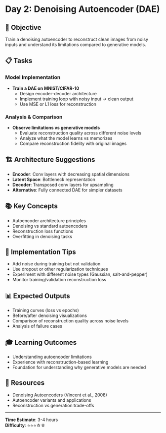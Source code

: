 # Day 2: Denoising Autoencoder (DAE)

## 🎯 Objective
Train a denoising autoencoder to reconstruct clean images from noisy inputs and understand its limitations compared to generative models.

## 📋 Tasks

### Model Implementation
- **Train a DAE on MNIST/CIFAR-10**
  - Design encoder-decoder architecture
  - Implement training loop with noisy input → clean output
  - Use MSE or L1 loss for reconstruction

### Analysis & Comparison
- **Observe limitations vs generative models**
  - Evaluate reconstruction quality across different noise levels
  - Analyze what the model learns vs memorizes
  - Compare reconstruction fidelity with original images

## 🏗️ Architecture Suggestions
- **Encoder**: Conv layers with decreasing spatial dimensions
- **Latent Space**: Bottleneck representation
- **Decoder**: Transposed conv layers for upsampling
- **Alternative**: Fully connected DAE for simpler datasets

## 📚 Key Concepts
- Autoencoder architecture principles
- Denoising vs standard autoencoders
- Reconstruction loss functions
- Overfitting in denoising tasks

## 🔧 Implementation Tips
- Add noise during training but not validation
- Use dropout or other regularization techniques
- Experiment with different noise types (Gaussian, salt-and-pepper)
- Monitor training/validation reconstruction loss

## 📊 Expected Outputs
- Training curves (loss vs epochs)
- Before/after denoising visualizations
- Comparison of reconstruction quality across noise levels
- Analysis of failure cases

## 🎓 Learning Outcomes
- Understanding autoencoder limitations
- Experience with reconstruction-based learning
- Foundation for understanding why generative models are needed

## 📖 Resources
- Denoising Autoencoders (Vincent et al., 2008)
- Autoencoder variants and applications
- Reconstruction vs generation trade-offs

---
**Time Estimate**: 3-4 hours  
**Difficulty**: ⭐⭐⭐☆☆